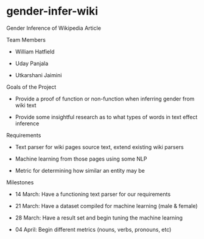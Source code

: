 # gender-infer-wiki
Gender Inference of Wikipedia Article

Team Members

* William Hatfield

* Uday Panjala

* Utkarshani Jaimini

Goals of the Project

* Provide a proof of function or non-function when inferring gender from wiki text

* Provide some insightful research as to what types of words in text effect inference

Requirements

* Text parser for wiki pages source text, extend existing wiki parsers

* Machine learning from those pages using some NLP

* Metric for determining how similar an entity may be

Milestones

* 14 March: Have a functioning text parser for our requirements

* 21 March: Have a dataset compiled for machine learning (male & female)

* 28 March: Have a result set and begin tuning the machine learning

* 04 April: Begin different metrics (nouns, verbs, pronouns, etc)

